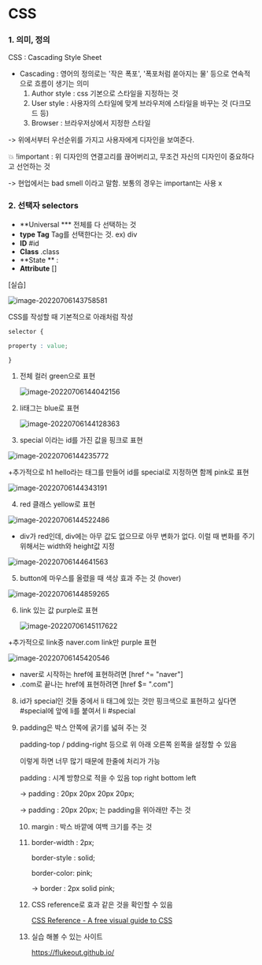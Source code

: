 <h1> CSS </h1>

<h3>1. 의미, 정의</h3>

CSS : Cascading Style Sheet

- Cascading : 영어의 정의로는 '작은 폭포', '폭포처럼 쏟아지는 물' 등으로 연속적으로 흐름이 생기는 의미
  1. Author style : css 기본으로 스타일을 지정하는 것 
  2. User style : 사용자의 스타일에 맞게 브라우저에 스타일을 바꾸는 것 (다크모드 등)
  3. Browser : 브라우저상에서 지정한 스타일

-> 위에서부터 우선순위를 가지고 사용자에게 디자인을 보여준다.

💥 !important : 위 디자인의 연결고리를 끊어버리고, 무조건 자신의 디자인이 중요하다고 선언하는 것 

 -> 현업에서는 bad smell 이라고 말함. 보통의 경우는 important는 사용 x



<h3>2. 선택자 selectors</h3>

* **Universal ***  전체를 다 선택하는 것 
* **type Tag**   Tag를 선택한다는 것. ex) div
* **ID**  #id
* **Class**  .class
* **State ** :
* **Attribute** []

[실습]

![image-20220706143758581](C:\Users\DABIN2\AppData\Roaming\Typora\typora-user-images\image-20220706143758581.png)

CSS를 작성할 때 기본적으로 아래처럼 작성

```css
selector {

property : value;

}
```



1. 전체 컬러 green으로 표현

   ![image-20220706144042156](C:\Users\DABIN2\AppData\Roaming\Typora\typora-user-images\image-20220706144042156.png)

2. li태그는 blue로 표현

   ![image-20220706144128363](C:\Users\DABIN2\AppData\Roaming\Typora\typora-user-images\image-20220706144128363.png)

3. special 이라는 id를 가진 값을 핑크로 표현

![image-20220706144235772](C:\Users\DABIN2\AppData\Roaming\Typora\typora-user-images\image-20220706144235772.png) 

+추가적으로 h1 hello라는 태그를 만들어 id를 special로 지정하면 함께 pink로 표현

![image-20220706144343191](C:\Users\DABIN2\AppData\Roaming\Typora\typora-user-images\image-20220706144343191.png)

4. red 클래스 yellow로 표현

![image-20220706144522486](C:\Users\DABIN2\AppData\Roaming\Typora\typora-user-images\image-20220706144522486.png)

- div가 red인데, div에는 아무 값도 없으므로 아무 변화가 없다. 이럴 때 변화를 주기 위해서는 width와 height값 지정

![image-20220706144641563](C:\Users\DABIN2\AppData\Roaming\Typora\typora-user-images\image-20220706144641563.png)



5. button에 마우스를 올렸을 때 색상 효과 주는 것 (hover)

![image-20220706144859265](C:\Users\DABIN2\AppData\Roaming\Typora\typora-user-images\image-20220706144859265.png)



6. link 있는 값 purple로 표현

   ![image-20220706145117622](C:\Users\DABIN2\AppData\Roaming\Typora\typora-user-images\image-20220706145117622.png)

+추가적으로 link중 naver.com link만 purple 표현

![image-20220706145420546](C:\Users\DABIN2\AppData\Roaming\Typora\typora-user-images\image-20220706145420546.png)

+ naver로 시작하는 href에 표현하려면 [href ^= "naver"]
+ .com로 끝나는 href에 표현하려면 [href $= ".com"]



8. id가 special인 것들 중에서 li 태그에 있는 것만 핑크색으로 표현하고 싶다면 #special에 앞에 li를 붙여서 li #special

9. padding은 박스 안쪽에 굵기를 넓혀 주는 것 

   padding-top / pdding-right 등으로 위 아래 오른쪽 왼쪽을 설정할 수 있음

   이렇게 하면 너무 많기 때문에 한줄에 처리가 가능

   padding : 시계 방향으로 적을 수 있음 top right bottom left

   -> padding : 20px 20px 20px 20px;

   -> padding : 20px 20px; 는 padding을 위아래만 주는 것 

   10. margin : 박스 바깥에 여백 크기를 주는 것 

   11. border-width : 2px;

       border-style : solid;

       border-color: pink;

       -> border : 2px solid pink; 

   12. CSS reference로 효과 같은 것을 확인할 수 있음 

       [CSS Reference - A free visual guide to CSS](https://cssreference.io/)

       

   13. 실습 해볼 수 있는 사이트

       https://flukeout.github.io/

   

   

   

   